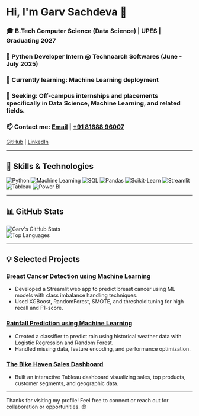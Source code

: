 # Hi, I'm Garv Sachdeva 👋

### 🎓 B.Tech Computer Science (Data Science) | UPES | Graduating 2027  
### 🔭 Python Developer Intern @ Technoarch Softwares (June - July 2025)  
### 🌱 Currently learning: Machine Learning deployment  
### 💼 Seeking: Off-campus internships and placements specifically in Data Science, Machine Learning, and related fields.  
### 📫 Contact me: [Email](mailto:garvsachdeva0205@gmail.com) | [+91 81688 96007](tel:+918168896007)  
[GitHub](https://github.com/GARVS0205) | [LinkedIn](https://www.linkedin.com/in/garv-sachdeva-758676269)

---

## 🚀 Skills & Technologies

![Python](https://img.shields.io/badge/Python-3776AB?style=for-the-badge&logo=python&logoColor=white)
![Machine Learning](https://img.shields.io/badge/Machine_Learning-F7931E?style=for-the-badge&logo=TensorFlow&logoColor=white)
![SQL](https://img.shields.io/badge/SQL-4479A1?style=for-the-badge&logo=Microsoft-SQL-Server&logoColor=white)
![Pandas](https://img.shields.io/badge/Pandas-150458?style=for-the-badge&logo=pandas&logoColor=white)
![Scikit-Learn](https://img.shields.io/badge/Scikit--Learn-F7931E?style=for-the-badge&logo=scikit-learn&logoColor=white)
![Streamlit](https://img.shields.io/badge/Streamlit-FF4B4B?style=for-the-badge&logo=streamlit&logoColor=white)
![Tableau](https://img.shields.io/badge/Tableau-E97627?style=for-the-badge&logo=tableau&logoColor=white)
![Power BI](https://img.shields.io/badge/Power_BI-F2C811?style=for-the-badge&logo=power-bi&logoColor=black)

---

## 📊 GitHub Stats

![Garv's GitHub Stats](https://github-readme-stats.vercel.app/api?username=GARVS0205&show_icons=true&theme=radical)  
![Top Languages](https://github-readme-stats.vercel.app/api/top-langs/?username=GARVS0205&layout=compact&theme=radical)

---

## 💡 Selected Projects

### [Breast Cancer Detection using Machine Learning](https://github.com/GARVS0205/breast-cancer-detection-ml)    
- Developed a Streamlit web app to predict breast cancer using ML models with class imbalance handling techniques.  
- Used XGBoost, RandomForest, SMOTE, and threshold tuning for high recall and F1-score.  
  

### [Rainfall Prediction using Machine Learning](https://github.com/GARVS0205/Rainfall-Prediction)  
- Created a classifier to predict rain using historical weather data with Logistic Regression and Random Forest.  
- Handled missing data, feature encoding, and performance optimization.  

### [The Bike Haven Sales Dashboard](https://github.com/GARVS0205/Bike-Haven-Dashboard)  
- Built an interactive Tableau dashboard visualizing sales, top products, customer segments, and geographic data.

---

Thanks for visiting my profile! Feel free to connect or reach out for collaboration or opportunities. 😊
